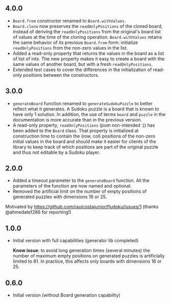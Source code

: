## 4.0.0

- `Board.from` constructor renamed to `Board.withValues`.
- `Board.clone` now preserves the `readOnlyPositions` of the cloned board, instead of deriving the `readOnlyPositions` from the original's board list of values at the time of the cloning operation. `Board.withValues` retains the same behavior of its previous `Board.from` form: initialize `readOnlyPositions` from the non-zero values in the list.
- Added a read-only property that returns the values in the board as a list of list of ints. The new property makes it easy to create a board with the same values of another board, but with a fresh `readOnlyPositions`.
- Extended test cases to cover the differences in the initialization of read-only positions between the constructors.

## 3.0.0

- `generateBoard` function renamed to `generateSudokuPuzzle` to better reflect what it generates. A Sudoku puzzle is a board that is known to have only 1 solution. In addition, the use of terms `board` and `puzzle` in the documentation is more accurate than in the previous version.
- A read-only property, `readOnlyPositions` (pum non-intended :)) has been added to the `Board` class. That property is initialized at construction time to contain the (row, col) positions of the non-zero initial values in the board and should make it easier for clients of the library to keep track of which positions are part of the original puzzle and thus not editable by a Sudoku player.

## 2.0.0

- Added a timeout parameter to the `generateBoard` function. All the parameters of the function are now named and optional.
- Removed the artificial limit on the number of empty positions of generated puzzles with dimensions 16 or 25.

Motivated by https://github.com/raulcostajunior/fludoku/issues/1 (thanks @ahmedatef286 for reporting!)

## 1.0.0

- Initial version with full capabilities (generator lib completed)

   **Know issue**: to avoid long generation times (several minutes) the number of maximum empty positions on generated puzzles is artificially limited to 81. In practice, this affects only boards with dimensions 16 or 25.

## 0.6.0

- Initial version (without Board generation capability)
